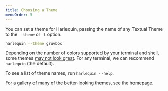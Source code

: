 ```yaml
---
title: Choosing a Theme
menuOrder: 5
---
```


You can set a theme for Harlequin, passing the name of any Textual Theme to the `--theme` or `-t` option.

```bash
harlequin --theme gruvbox
```

Depending on the number of colors supported by your terminal and shell, some themes [may not look great](troubleshooting/appearance#colors). For any terminal, we can recommend `harlequin` (the default).

To see a list of theme names, run `harlequin --help`.

For a gallery of many of the better-looking themes, see the [homepage](/#themes).
